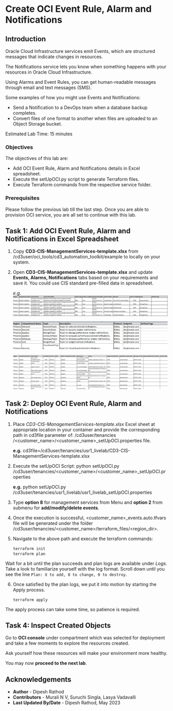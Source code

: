 # Create OCI Event Rule, Alarm and Notifications

## Introduction

Oracle Cloud Infrastructure services emit Events, which are structured messages that indicate changes in resources. 

The Notifications service lets you know when something happens with your resources in Oracle Cloud Infrastructure. 

Using Alarms and Event Rules, you can get human-readable messages through email and text messages (SMS).

Some examples of how you might use Events and Notifications: 

- Send a Notification to a DevOps team when a database backup completes.
- Convert files of one format to another when files are uploaded to an Object Storage bucket.

Estimated Lab Time: 15 minutes

### Objectives

The objectives of this lab are:

- Add OCI Event Rule, Alarm and Notifications details in Excel spreadsheet.
- Execute the setUpOCI.py script to generate Terraform files.
- Execute Terraform commands from the respective service folder.

### Prerequisites
Please follow the previous lab till the last step. Once you are able to provision OCI service, you are all set to continue with this lab.

## Task 1: Add OCI Event Rule, Alarm and Notifications in Excel Spreadsheet

1. Copy __CD3-CIS-ManagementServices-template.xlsx__ from /cd3user/oci_tools/cd3_automation_toolkit/example to locally on your system.

2. Open __CD3-CIS-ManagementServices-template.xlsx__ and update __Events, Alarms, Notifications__ tabs based on your requirements and save it. You could use CIS standard pre-filled data in spreadsheet.

    _e.g._ ![Event Rule](images/event_rule.jpg)

    ![Notifications](images/notifications.jpg)

    ![Alarms](images/alarms.jpg)

## Task 2: Deploy OCI Event Rule, Alarm and Notifications

1. Place _CD3-CIS-ManagementServices-template.xlsx_ Excel sheet at appropriate location in your container and provide the corresponding path in cd3file parameter of: /cd3user/tenancies /<customer_name>/<customer_name>_setUpOCI.properties file.

    __e.g.__ cd3file=/cd3user/tenancies/usr1_livelab/CD3-CIS-ManagementServices-template.xlsx

2. Execute the setUpOCI Script:
python setUpOCI.py /cd3user/tenancies/<customer_name>/<customer_name>_setUpOCI.properties

    __e.g.__ python setUpOCI.py /cd3user/tenancies/usr1_livelab/usr1_livelab_setUpOCI.properties

3. Type __option 8__ for management services from Menu and __option 2__ from submenu for __add/modify/delete events__.

4. Once the execution is successful, <customer_name>_events.auto.tfvars file will be generated under the folder /cd3user/tenancies/<customer_name>/terraform_files/<region_dir>.

5. Navigate to the above path and execute the terraform commands:

    ```
    terraform init
    terraform plan
    ```

Wait for a bit until the plan succeeds and plan logs are available under _Logs_. Take a look to familiarize yourself with the log format. Scroll down until you see the line `Plan: X to add, 0 to change, 0 to destroy`.

6. Once satisfied by the plan logs, we put it into motion by starting the Apply process.

    ```
    terraform apply
    ```

The apply process can take some time, so patience is required.

## Task 4: Inspect Created Objects

Go to __OCI console__ under compartment which was selected for deployment and take a few moments to explore the resources created. 

Ask yourself how these resources will make your environment more healthy.

You may now __proceed to the next lab__.

## Acknowledgements

- __Author__ - Dipesh Rathod
- __Contributors__ - Murali N V, Suruchi Singla, Lasya Vadavalli
- __Last Updated By/Date__ - Dipesh Rathod, May 2023
